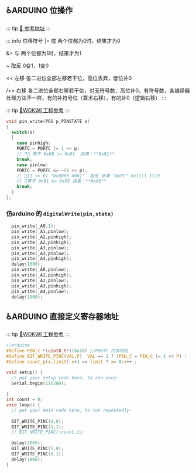
## ♿ARDUINO 位操作 

::: tip
[🔗 参考地址](https://www.runoob.com/w3cnote/bit-operation.html)
:::

::: info 位移符号
  |= 或 
 两个位都为0时，结果才为0

  &= 与 
 两个位都为1时，结果才为1

  ~ 取反
  0变1，1变0

  << 左移
 各二进位全部左移若干位，高位丢弃，低位补0

  />> 右移
 各二进位全部右移若干位，对无符号数，高位补0，有符号数，各编译器处理方法不一样，有的补符号位（算术右移），有的补0（逻辑右移）
:::


::: tip
[🔗WOKWI 工程参考](https://wokwi.com/projects/369468647590385665)
:::
``` c
void pin_write(POS p,PINSTATE s)
{
  switch(s)
  {
    case pinhigh:
    PORTC = PORTC |= 1 << p; 
    // ‼️🧐 等于 0x00 |= 0x01  结果：**0x01** 
    break;
    case pinlow:
    PORTC = PORTC &= ~(1 << p); 
    // 🧬(1 << 0) "0x0000 0001"  取反 结果 "0xFE" 0x1111 1110 
    // 🔣等于 0x01 &= 0xFE 结果：**0x00**
    break;
  }
};
```
### 仿arduino 的 `digitalWrite(pin,state)`
``` c
  pin_write(_A0,1);
  pin_write(_A1,pinlow);
  pin_write(_A2,pinhigh);
  pin_write(_A2,pinhigh);
  pin_write(_A3,pinlow);
  pin_write(_A3,pinlow);
  pin_write(_A4,pinhigh);
  delay(1000);
  pin_write(_A0,pinlow);
  pin_write(_A1,pinhigh);
  pin_write(_A2,pinlow);
  pin_write(_A3,pinhigh);
  pin_write(_A4,pinlow);
  delay(1000);
```


## ♿ARDUINO 直接定义寄存器地址 

::: tip
[🔗WOKWI 工程参考](https://wokwi.com/projects/370102518374898689)
:::

```c 
//arduino
#define PIN_C *(uint8_t*)(0x28) //PORTC 内存地址
#define BIT_WRITE_PINC(VAL,P)  VAL == 1 ? (PIN_C = PIN_C |= 1 << P) : (PIN_C = PIN_C &= ~(1 << P))
#define count_p(x,limit) x+1 >= limit ? x= 0:x++ ;

void setup() {
  // put your setup code here, to run once:
  Serial.begin(115200);
  
}
int count = 0;
void loop() {
  // put your main code here, to run repeatedly:
  
  BIT_WRITE_PINC(0,0);
  BIT_WRITE_PINC(1,1);
  // BIT_WRITE_PINC(~count,1);
  
  delay(1000);
  BIT_WRITE_PINC(1,0);
  BIT_WRITE_PINC(0,1);
  delay(1000);
}
```
